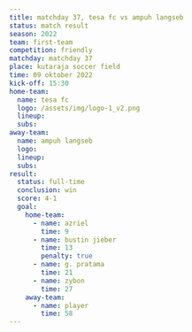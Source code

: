 ```yaml
---
title: matchday 37, tesa fc vs ampuh langseb
status: match result
season: 2022
team: first-team
competition: friendly
matchday: matchday 37
place: kutaraja soccer field
time: 09 oktober 2022
kick-off: 15:30
home-team:
  name: tesa fc
  logo: /assets/img/logo-1_v2.png
  lineup:
  subs:
away-team:
  name: ampuh langseb
  logo:
  lineup:
  subs:
result:
  status: full-time
  conclusion: win
  score: 4-1
  goal:
    home-team:
      - name: azriel
        time: 9
      - name: bustin jieber
        time: 13
        penalty: true
      - name: g. pratama
        time: 21
      - name: zybon
        time: 27
    away-team:
      - name: player
        time: 58
---
```


